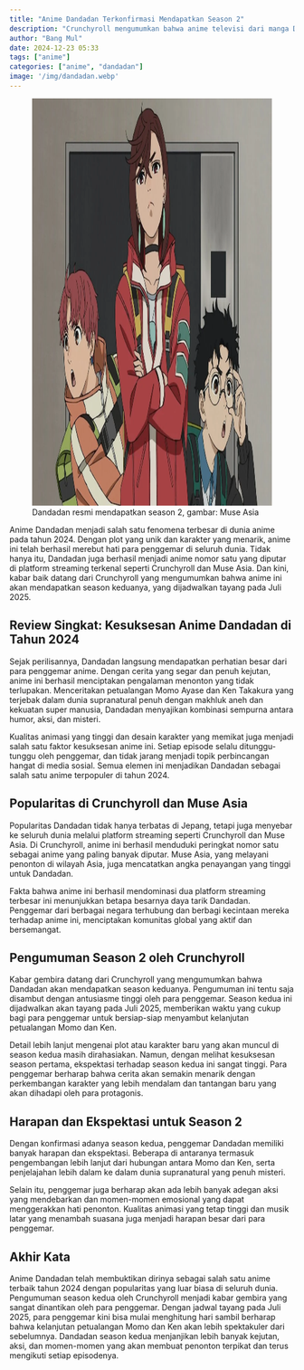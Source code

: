 ```yaml
---
title: "Anime Dandadan Terkonfirmasi Mendapatkan Season 2"
description: "Crunchyroll mengumumkan bahwa anime televisi dari manga Dandadan karya Yukinobu Tatsu akan mendapatkan musim kedua pada bulan Juli 2025"
author: "Bang Mul"
date: 2024-12-23 05:33
tags: ["anime"]
categories: ["anime", "dandadan"]
image: '/img/dandadan.webp'
---
```


<figure>
<img alt="anime Dandadan" height="720" src="/img/dandadan.webp" width="1280">
<figcaption>Dandadan resmi mendapatkan season 2, gambar: Muse Asia</figcaption>
</figure>

Anime Dandadan menjadi salah satu fenomena terbesar di dunia anime pada tahun 2024. Dengan plot yang unik dan karakter yang menarik, anime ini telah berhasil merebut hati para penggemar di seluruh dunia. Tidak hanya itu, Dandadan juga berhasil menjadi anime nomor satu yang diputar di platform streaming terkenal seperti Crunchyroll dan Muse Asia. Dan kini, kabar baik datang dari Crunchyroll yang mengumumkan bahwa anime ini akan mendapatkan season keduanya, yang dijadwalkan tayang pada Juli 2025.

## Review Singkat: Kesuksesan Anime Dandadan di Tahun 2024

Sejak perilisannya, Dandadan langsung mendapatkan perhatian besar dari para penggemar anime. Dengan cerita yang segar dan penuh kejutan, anime ini berhasil menciptakan pengalaman menonton yang tidak terlupakan. Menceritakan petualangan Momo Ayase dan Ken Takakura yang terjebak dalam dunia supranatural penuh dengan makhluk aneh dan kekuatan super manusia, Dandadan menyajikan kombinasi sempurna antara humor, aksi, dan misteri.

Kualitas animasi yang tinggi dan desain karakter yang memikat juga menjadi salah satu faktor kesuksesan anime ini. Setiap episode selalu ditunggu-tunggu oleh penggemar, dan tidak jarang menjadi topik perbincangan hangat di media sosial. Semua elemen ini menjadikan Dandadan sebagai salah satu anime terpopuler di tahun 2024.

## Popularitas di Crunchyroll dan Muse Asia

Popularitas Dandadan tidak hanya terbatas di Jepang, tetapi juga menyebar ke seluruh dunia melalui platform streaming seperti Crunchyroll dan Muse Asia. Di Crunchyroll, anime ini berhasil menduduki peringkat nomor satu sebagai anime yang paling banyak diputar. Muse Asia, yang melayani penonton di wilayah Asia, juga mencatatkan angka penayangan yang tinggi untuk Dandadan.

Fakta bahwa anime ini berhasil mendominasi dua platform streaming terbesar ini menunjukkan betapa besarnya daya tarik Dandadan. Penggemar dari berbagai negara terhubung dan berbagi kecintaan mereka terhadap anime ini, menciptakan komunitas global yang aktif dan bersemangat.

## Pengumuman Season 2 oleh Crunchyroll

Kabar gembira datang dari Crunchyroll yang mengumumkan bahwa Dandadan akan mendapatkan season keduanya. Pengumuman ini tentu saja disambut dengan antusiasme tinggi oleh para penggemar. Season kedua ini dijadwalkan akan tayang pada Juli 2025, memberikan waktu yang cukup bagi para penggemar untuk bersiap-siap menyambut kelanjutan petualangan Momo dan Ken.

Detail lebih lanjut mengenai plot atau karakter baru yang akan muncul di season kedua masih dirahasiakan. Namun, dengan melihat kesuksesan season pertama, ekspektasi terhadap season kedua ini sangat tinggi. Para penggemar berharap bahwa cerita akan semakin menarik dengan perkembangan karakter yang lebih mendalam dan tantangan baru yang akan dihadapi oleh para protagonis.

## Harapan dan Ekspektasi untuk Season 2

Dengan konfirmasi adanya season kedua, penggemar Dandadan memiliki banyak harapan dan ekspektasi. Beberapa di antaranya termasuk pengembangan lebih lanjut dari hubungan antara Momo dan Ken, serta penjelajahan lebih dalam ke dalam dunia supranatural yang penuh misteri. 

Selain itu, penggemar juga berharap akan ada lebih banyak adegan aksi yang mendebarkan dan momen-momen emosional yang dapat menggerakkan hati penonton. Kualitas animasi yang tetap tinggi dan musik latar yang menambah suasana juga menjadi harapan besar dari para penggemar.

## Akhir Kata

Anime Dandadan telah membuktikan dirinya sebagai salah satu anime terbaik tahun 2024 dengan popularitas yang luar biasa di seluruh dunia. Pengumuman season kedua oleh Crunchyroll menjadi kabar gembira yang sangat dinantikan oleh para penggemar. Dengan jadwal tayang pada Juli 2025, para penggemar kini bisa mulai menghitung hari sambil berharap bahwa kelanjutan petualangan Momo dan Ken akan lebih spektakuler dari sebelumnya. Dandadan season kedua menjanjikan lebih banyak kejutan, aksi, dan momen-momen yang akan membuat penonton terpikat dan terus mengikuti setiap episodenya.